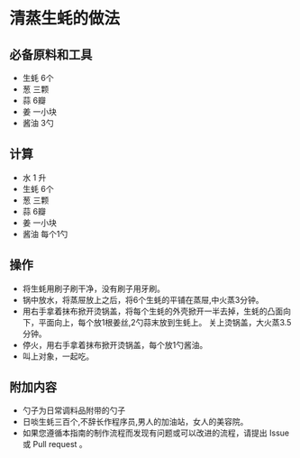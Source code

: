 # 清蒸生蚝的做法

## 必备原料和工具

* 生蚝 6个
* 葱 三颗
* 蒜 6瓣
* 姜 一小块
* 酱油 3勺

## 计算

* 水 1 升
* 生蚝 6个
* 葱 三颗
* 蒜 6瓣
* 姜 一小块
* 酱油 每个1勺

## 操作

* 将生蚝用刷子刷干净，没有刷子用牙刷。
* 锅中放水，将蒸屉放上之后，将6个生蚝的平铺在蒸屉,中火蒸3分钟。
* 用右手拿着抹布掀开烫锅盖，将每个生蚝的外壳掀开一半去掉，生蚝的凸面向下，平面向上，每个放1根姜丝,2勺蒜末放到生蚝上。
  关上烫锅盖，大火蒸3.5分钟。
* 停火，用右手拿着抹布掀开烫锅盖，每个放1勺酱油。
* 叫上对象，一起吃。

## 附加内容

* 勺子为日常调料品附带的勺子
* 日啖生蚝三百个,不辞长作程序员,男人的加油站，女人的美容院。
* 如果您遵循本指南的制作流程而发现有问题或可以改进的流程，请提出 Issue 或 Pull request 。
